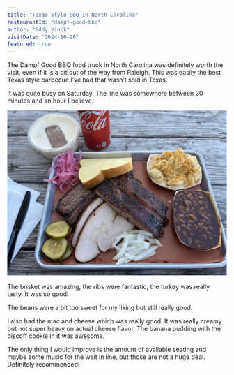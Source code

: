 ```yaml
---
title: "Texas style BBQ in North Carolina"
restaurantId: "dampf-good-bbq"
author: "Eddy Vinck"
visitDate: "2024-10-26"
featured: true
---
```


The Dampf Good BBQ food truck in North Carolina was definitely worth the visit, even if it is a bit out of the way from Raleigh. This was easily the best Texas style barbecue I’ve had that wasn’t sold in Texas.

It was quite busy on Saturday. The line was somewhere between 30 minutes and an hour I believe.

![The barbecue tray at Dampf Good BBQ](../restaurants/img/dampf-good-bbq-tray.jpeg)

The brisket was amazing, the ribs were fantastic, the turkey was really tasty. It was so good!

The beans were a bit too sweet for my liking but still really good.

I also had the mac and cheese which was really good. It was really creamy but not super heavy on actual cheese flavor. The banana pudding with the biscoff cookie in it was awesome.

The only thing I would improve is the amount of available seating and maybe some music for the wait in line, but those are not a huge deal. Definitely recommended!
